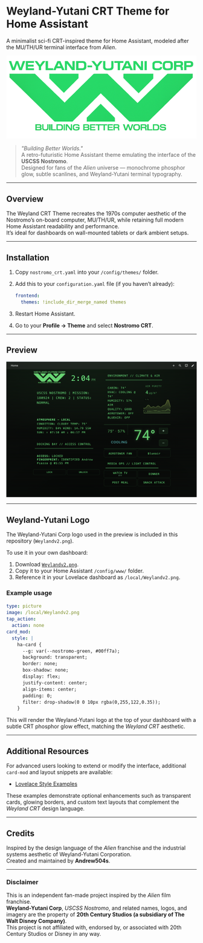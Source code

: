 # Weyland-Yutani CRT Theme for Home Assistant
A minimalist sci-fi CRT-inspired theme for Home Assistant, modeled after the MU/TH/UR terminal interface from *Alien*.


![Weyland-Yutani Logo](Weylandv2.png)

> *"Building Better Worlds."*  
> A retro-futuristic Home Assistant theme emulating the interface of the **USCSS Nostromo**.  
> Designed for fans of the *Alien* universe — monochrome phosphor glow, subtle scanlines, and Weyland-Yutani terminal typography.

---

## Overview

The Weyland CRT Theme recreates the 1970s computer aesthetic of the Nostromo’s on-board computer, MU/TH/UR, while retaining full modern Home Assistant readability and performance.  
It’s ideal for dashboards on wall-mounted tablets or dark ambient setups.

---

## Installation

1. Copy `nostromo_crt.yaml` into your `/config/themes/` folder.  
2. Add this to your `configuration.yaml` file (if you haven’t already):

   ```yaml
   frontend:
     themes: !include_dir_merge_named themes
   ```

3. Restart Home Assistant.  
4. Go to your **Profile → Theme** and select **Nostromo CRT**.

---

## Preview

![Theme Preview](Weyland.png)

---

## Weyland-Yutani Logo

The Weyland-Yutani Corp logo used in the preview is included in this repository (`Weylandv2.png`).

To use it in your own dashboard:

1. Download [`Weylandv2.png`](Weylandv2.png).  
2. Copy it to your Home Assistant `/config/www/` folder.  
3. Reference it in your Lovelace dashboard as `/local/Weylandv2.png`.

### Example usage
```yaml
type: picture
image: /local/Weylandv2.png
tap_action:
  action: none
card_mod:
  style: |
    ha-card {
      --g: var(--nostromo-green, #00ff7a);
      background: transparent;
      border: none;
      box-shadow: none;
      display: flex;
      justify-content: center;
      align-items: center;
      padding: 0;
      filter: drop-shadow(0 0 10px rgba(0,255,122,0.35));
    }
```

This will render the Weyland-Yutani logo at the top of your dashboard with a subtle CRT phosphor glow effect, matching the *Weyland CRT* aesthetic.

---

## Additional Resources

For advanced users looking to extend or modify the interface, additional `card-mod` and layout snippets are available:

- [Lovelace Style Examples](Lovelace_Style_Examples.md)

These examples demonstrate optional enhancements such as transparent cards, glowing borders, and custom text layouts that complement the *Weyland CRT* design language.

---

## Credits

Inspired by the design language of the *Alien* franchise and the industrial systems aesthetic of Weyland-Yutani Corporation.  
Created and maintained by **Andrew504s**.

---
### Disclaimer
This is an independent fan-made project inspired by the *Alien* film franchise.  
**Weyland-Yutani Corp**, *USCSS Nostromo*, and related names, logos, and imagery are the property of **20th Century Studios (a subsidiary of The Walt Disney Company)**.  
This project is not affiliated with, endorsed by, or associated with 20th Century Studios or Disney in any way.

